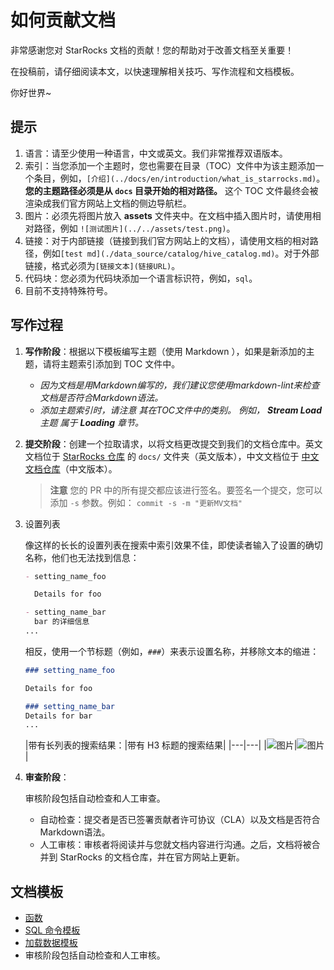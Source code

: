
# 如何贡献文档

非常感谢您对 StarRocks 文档的贡献！您的帮助对于改善文档至关重要！

在投稿前，请仔细阅读本文，以快速理解相关技巧、写作流程和文档模板。

你好世界~

## 提示

1. 语言：请至少使用一种语言，中文或英文。我们非常推荐双语版本。
2. 索引：当您添加一个主题时，您也需要在目录（TOC）文件中为该主题添加一个条目，例如，`[介绍](../docs/en/introduction/what_is_starrocks.md)`。**您的主题路径必须是从 `docs` 目录开始的相对路径。** 这个 TOC 文件最终会被渲染成我们官方网站上文档的侧边导航栏。
3. 图片：必须先将图片放入 **assets** 文件夹中。在文档中插入图片时，请使用相对路径，例如 `![测试图片](../../assets/test.png)`。
4. 链接：对于内部链接（链接到我们官方网站上的文档），请使用文档的相对路径，例如`[test md](./data_source/catalog/hive_catalog.md)`。对于外部链接，格式必须为`[链接文本](链接URL)`。
5. 代码块：您必须为代码块添加一个语言标识符，例如，`sql`。
6. 目前不支持特殊符号。

## 写作过程

1. **写作阶段**：根据以下模板编写主题（使用 Markdown ），如果是新添加的主题，请将主题索引添加到 TOC 文件中。

   - *因为文档是用Markdown编写的，我们建议您使用markdown-lint来检查文档是否符合Markdown语法。*
   - *添加主题索引时，请注意* *其在TOC文件中的类别。* *例如，* ***Stream Load*** *主题* *属于* ***Loading*** *章节。*

2. **提交阶段**：创建一个拉取请求，以将文档更改提交到我们的文档仓库中。英文文档位于 [StarRocks 仓库](https://github.com/StarRocks/starrocks) 的 `docs/` 文件夹（英文版本），中文文档位于 [中文文档仓库](https://github.com/StarRocks/docs.zh-cn)（中文版本）。

      > **注意**
      > 您的 PR 中的所有提交都应该进行签名。要签名一个提交，您可以添加 `-s` 参数。例如：
      > `commit -s -m "更新MV文档"`

3. 设置列表

   像这样的长长的设置列表在搜索中索引效果不佳，即使读者输入了设置的确切名称，他们也无法找到信息：

   ```markdown
   - setting_name_foo
   
     Details for foo
   
   - setting_name_bar
     bar 的详细信息
   ...
   ```

   相反，使用一个节标题（例如，`###`）来表示设置名称，并移除文本的缩进：

   ```markdown
   ### setting_name_foo
   
   Details for foo
   
   ### setting_name_bar
   Details for bar
   ...
   ```

   |带有长列表的搜索结果：|带有 H3 标题的搜索结果|
|---|---|
   |![图片](https://github.com/StarRocks/starrocks/assets/25182304/681580e6-820a-4a5a-8d68-65852687a0df)|![图片](https://github.com/StarRocks/starrocks/assets/25182304/8623e005-d6e1-4b73-9270-8bc86a2aa680)|

4. **审查阶段**：

   审核阶段包括自动检查和人工审查。

   -  自动检查：提交者是否已签署贡献者许可协议（CLA）以及文档是否符合Markdown语法。
   -  人工审核：审核者将阅读并与您就文档内容进行沟通。之后，文档将被合并到 StarRocks 的文档仓库，并在官方网站上更新。

## 文档模板

- [函数](https://github.com/StarRocks/docs/blob/main/sql-reference/sql-functions/How_to_Write_Functions_Documentation.md)
- [SQL 命令模板](https://github.com/StarRocks/docs/blob/main/sql-reference/sql-statements/SQL_command_template.md)
- [加载数据模板](https://github.com/StarRocks/starrocks/blob/main/docs/loading/Loading_data_template.md)
- 审核阶段包括自动检查和人工审核。
